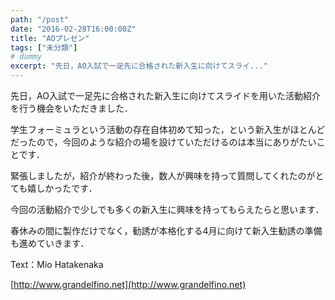 ```yaml
---
path: "/post"
date: "2016-02-28T16:00:00Z"
title: "AOプレゼン"
tags: ["未分類"]
# dummy
excerpt: "先日，AO入試で一足先に合格された新入生に向けてスライ..."
---
```




[](28-1.jpg)

先日，AO入試で一足先に合格された新入生に向けてスライドを用いた活動紹介を行う機会をいただきました．

学生フォーミュラという活動の存在自体初めて知った，という新入生がほとんどだったので，今回のような紹介の場を設けていただけるのは本当にありがたいことです．

緊張しましたが，紹介が終わった後，数人が興味を持って質問してくれたのがとても嬉しかったです．

今回の活動紹介で少しでも多くの新入生に興味を持ってもらえたらと思います．

春休みの間に製作だけでなく，勧誘が本格化する4月に向けて新入生勧誘の準備も進めていきます．

Text：Mio Hatakenaka

[http://www.grandelfino.net](http://www.grandelfino.net)

